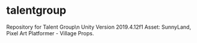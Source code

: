 # talentgroup
Repository for Talent Group\n
Unity Version 2019.4.12f1
Asset: SunnyLand, Pixel Art Platformer - Village Props.
